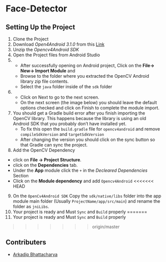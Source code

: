 # Face-Detector

## Setting Up the Project

1. Clone the Project
2. Download *Open4Android 3.1.0* from this [Link](https://sourceforge.net/projects/opencvlibrary/files/opencv-android/3.1.0/OpenCV-3.1.0-android-sdk.zip/download)
3. Unzip the *Opencv4Android SDK*
4. Open the Project files from Android Studio
5. - After successfully opening on Android project, Click on the **File-> New-> Import Module** and 
    - Browse to the folder where you extracted the OpenCV Android library zip file contents. 
    - Select the `java` folder inside of the `sdk` folder
6.  - Click on Next to go to the next screen. 
    - On the next screen (the image below) you should leave the default options checked and click on Finish to complete the module import.
7. You should get a Gradle build error after you finish importing the OpenCV library. This happens because the library is using an old Android SDK that you probably don’t have installed yet.
    - To fix this open the `build.gradle` file for `opencv4android` and remove `compileSdkVersion` and `targetSdkVersion`
    - After changing the version you should click on the sync button so that Gradle can sync the project.
8. Add the OpenCV Dependency
  - click on **File -> Project Structure**.
  - click on the **Dependencies** tab.
  - Under the **App** module click the `+` in the *Decleared Dependencies* Section
  - Click on the **Module dependency** and add `Opencv4Android`
<<<<<<< HEAD
9. On the `OpenCv4Android SDK` Copy the `sdk/native/libs` folder into the app module main folder (Usually `ProjectName/app/src/main`) and rename the folder as `jniLibs`.
10. Your project is ready and Must `Sync` and `Build` properly
=======
9. Your project is ready and Must `Sync` and `Build` properly
>>>>>>> origin/master

## Contributers

- [Arkadip Bhattacharya](https://github.com/darkmatter18)
